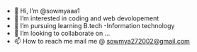 - 👋 Hi, I’m @sowmyaaa1
- 👀 I’m interested in coding and web devolopement
- 🌱 I’m pursuing learning B.tech -Information technology
- 💞️ I’m looking to collaborate on ...
- 📫 How to reach me mail me @ sowmya272002@gmail.com

<!---
sowmyaaa1/sowmyaaa1 is a ✨ special ✨ repository because its `README.md` (this file) appears on your GitHub profile.
You can click the Preview link to take a look at your changes.
--->
